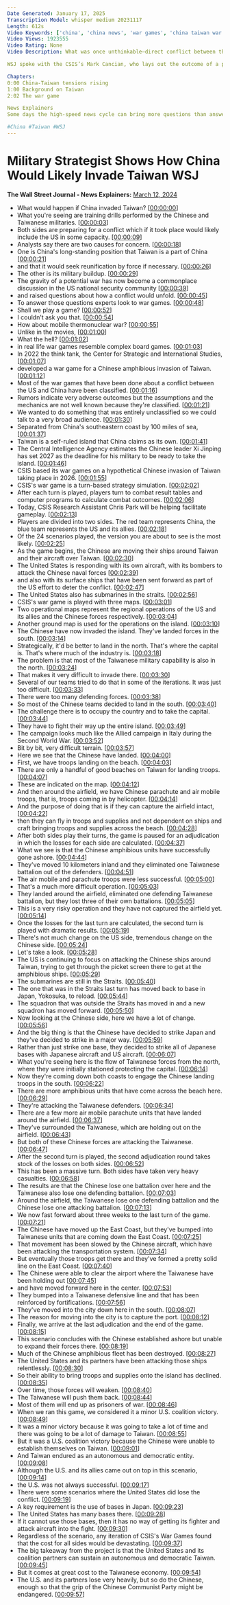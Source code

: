 ```yaml
---
Date Generated: January 17, 2025
Transcription Model: whisper medium 20231117
Length: 612s
Video Keywords: ['china', 'china news', 'war games', 'china taiwan war', 'taiwan news', 'china taiwan relations', 'china taiwan tension', 'taiwan strait', 'xi jinping', 'csis china', 'csis', 'china wargames', 'military builduip', 'chinese military', 'wsj', 'u.s. china tension', 'national security', 'world news', 'what could a u.s. china war look like', 'chinese invasion of taiwan', 'reunification', 'pla', "people's liberation army", 'base scenario', 'predicting war outcomes', 'u.s. china war', 'china taiwan invasion', 'china taiwan news', 'wonews']
Video Views: 1923555
Video Rating: None
Video Description: What was once unthinkable—direct conflict between the United States and China—has now become a commonplace discussion in the national security community as tensions continue to escalate between Taiwan and China. Two big indicators that cause analysts concern is Xi Jinping saying Taiwan belongs to Beijing and will be reunified and their massive military buildup over the past 20 years.

WSJ spoke with the CSIS’s Mark Cancian, who lays out the outcome of a potential war in the Taiwan Strait based on the organization's recent wargames.

Chapters:
0:00 China-Taiwan tensions rising
1:00 Background on Taiwan
2:02 The war game

News Explainers
Some days the high-speed news cycle can bring more questions than answers. WSJ’s news explainers break down the day's biggest stories into bite-size pieces to help you make sense of the news.

#China #Taiwan #WSJ
---
```


# Military Strategist Shows How China Would Likely Invade Taiwan  WSJ
**The Wall Street Journal - News Explainers:** [March 12, 2024](https://www.youtube.com/watch?v=-CcQ4jKn8aE)
*  What would happen if China invaded Taiwan? [[00:00:00](https://www.youtube.com/watch?v=-CcQ4jKn8aE&t=0.0s)]
*  What you're seeing are training drills performed by the Chinese and Taiwanese militaries. [[00:00:03](https://www.youtube.com/watch?v=-CcQ4jKn8aE&t=3.44s)]
*  Both sides are preparing for a conflict which if it took place would likely include the US in some capacity. [[00:00:09](https://www.youtube.com/watch?v=-CcQ4jKn8aE&t=9.44s)]
*  Analysts say there are two causes for concern. [[00:00:18](https://www.youtube.com/watch?v=-CcQ4jKn8aE&t=18.400000000000002s)]
*  One is China's long-standing position that Taiwan is a part of China [[00:00:21](https://www.youtube.com/watch?v=-CcQ4jKn8aE&t=21.76s)]
*  and that it would seek reunification by force if necessary. [[00:00:26](https://www.youtube.com/watch?v=-CcQ4jKn8aE&t=26.0s)]
*  The other is its military buildup. [[00:00:29](https://www.youtube.com/watch?v=-CcQ4jKn8aE&t=29.52s)]
*  The gravity of a potential war has now become a commonplace discussion in the US national security community [[00:00:39](https://www.youtube.com/watch?v=-CcQ4jKn8aE&t=39.519999999999996s)]
*  and raised questions about how a conflict would unfold. [[00:00:45](https://www.youtube.com/watch?v=-CcQ4jKn8aE&t=45.92s)]
*  To answer those questions experts look to war games. [[00:00:48](https://www.youtube.com/watch?v=-CcQ4jKn8aE&t=48.96s)]
*  Shall we play a game? [[00:00:52](https://www.youtube.com/watch?v=-CcQ4jKn8aE&t=52.32s)]
*  I couldn't ask you that. [[00:00:54](https://www.youtube.com/watch?v=-CcQ4jKn8aE&t=54.32s)]
*  How about mobile thermonuclear war? [[00:00:55](https://www.youtube.com/watch?v=-CcQ4jKn8aE&t=55.52s)]
*  Unlike in the movies, [[00:01:00](https://www.youtube.com/watch?v=-CcQ4jKn8aE&t=60.32s)]
*  What the hell? [[00:01:02](https://www.youtube.com/watch?v=-CcQ4jKn8aE&t=62.32s)]
*  in real life war games resemble complex board games. [[00:01:03](https://www.youtube.com/watch?v=-CcQ4jKn8aE&t=63.52s)]
*  In 2022 the think tank, the Center for Strategic and International Studies, [[00:01:07](https://www.youtube.com/watch?v=-CcQ4jKn8aE&t=67.52000000000001s)]
*  developed a war game for a Chinese amphibious invasion of Taiwan. [[00:01:12](https://www.youtube.com/watch?v=-CcQ4jKn8aE&t=72.32000000000001s)]
*  Most of the war games that have been done about a conflict between the US and China have been classified. [[00:01:16](https://www.youtube.com/watch?v=-CcQ4jKn8aE&t=76.32000000000001s)]
*  Rumors indicate very adverse outcomes but the assumptions and the mechanics are not well known because they're classified. [[00:01:21](https://www.youtube.com/watch?v=-CcQ4jKn8aE&t=81.52s)]
*  We wanted to do something that was entirely unclassified so we could talk to a very broad audience. [[00:01:30](https://www.youtube.com/watch?v=-CcQ4jKn8aE&t=90.32s)]
*  Separated from China's southeastern coast by 100 miles of sea, [[00:01:37](https://www.youtube.com/watch?v=-CcQ4jKn8aE&t=97.52s)]
*  Taiwan is a self-ruled island that China claims as its own. [[00:01:41](https://www.youtube.com/watch?v=-CcQ4jKn8aE&t=101.52s)]
*  The Central Intelligence Agency estimates the Chinese leader Xi Jinping has set 2027 as the deadline for his military to be ready to take the island. [[00:01:46](https://www.youtube.com/watch?v=-CcQ4jKn8aE&t=106.32s)]
*  CSIS based its war games on a hypothetical Chinese invasion of Taiwan taking place in 2026. [[00:01:55](https://www.youtube.com/watch?v=-CcQ4jKn8aE&t=115.91999999999999s)]
*  CSIS's war game is a turn-based strategy simulation. [[00:02:02](https://www.youtube.com/watch?v=-CcQ4jKn8aE&t=122.32s)]
*  After each turn is played, players turn to combat result tables and computer programs to calculate combat outcomes. [[00:02:06](https://www.youtube.com/watch?v=-CcQ4jKn8aE&t=126.72s)]
*  Today, CSIS Research Assistant Chris Park will be helping facilitate gameplay. [[00:02:13](https://www.youtube.com/watch?v=-CcQ4jKn8aE&t=133.12s)]
*  Players are divided into two sides. The red team represents China, the blue team represents the US and its allies. [[00:02:18](https://www.youtube.com/watch?v=-CcQ4jKn8aE&t=138.72s)]
*  Of the 24 scenarios played, the version you are about to see is the most likely. [[00:02:25](https://www.youtube.com/watch?v=-CcQ4jKn8aE&t=145.12s)]
*  As the game begins, the Chinese are moving their ships around Taiwan and their aircraft over Taiwan. [[00:02:30](https://www.youtube.com/watch?v=-CcQ4jKn8aE&t=150.32s)]
*  The United States is responding with its own aircraft, with its bombers to attack the Chinese naval forces [[00:02:39](https://www.youtube.com/watch?v=-CcQ4jKn8aE&t=159.92s)]
*  and also with its surface ships that have been sent forward as part of the US effort to deter the conflict. [[00:02:47](https://www.youtube.com/watch?v=-CcQ4jKn8aE&t=167.92s)]
*  The United States also has submarines in the straits. [[00:02:56](https://www.youtube.com/watch?v=-CcQ4jKn8aE&t=176.32s)]
*  CSIS's war game is played with three maps. [[00:03:01](https://www.youtube.com/watch?v=-CcQ4jKn8aE&t=181.11999999999998s)]
*  Two operational maps represent the regional operations of the US and its allies and the Chinese forces respectively. [[00:03:04](https://www.youtube.com/watch?v=-CcQ4jKn8aE&t=184.12s)]
*  Another ground map is used for the operations on the island. [[00:03:10](https://www.youtube.com/watch?v=-CcQ4jKn8aE&t=190.92000000000002s)]
*  The Chinese have now invaded the island. They've landed forces in the south. [[00:03:14](https://www.youtube.com/watch?v=-CcQ4jKn8aE&t=194.12s)]
*  Strategically, it'd be better to land in the north. That's where the capital is. That's where much of the industry is. [[00:03:18](https://www.youtube.com/watch?v=-CcQ4jKn8aE&t=198.92000000000002s)]
*  The problem is that most of the Taiwanese military capability is also in the north. [[00:03:24](https://www.youtube.com/watch?v=-CcQ4jKn8aE&t=204.92000000000002s)]
*  That makes it very difficult to invade there. [[00:03:30](https://www.youtube.com/watch?v=-CcQ4jKn8aE&t=210.52s)]
*  Several of our teams tried to do that in some of the iterations. It was just too difficult. [[00:03:33](https://www.youtube.com/watch?v=-CcQ4jKn8aE&t=213.32000000000002s)]
*  There were too many defending forces. [[00:03:38](https://www.youtube.com/watch?v=-CcQ4jKn8aE&t=218.12s)]
*  So most of the Chinese teams decided to land in the south. [[00:03:40](https://www.youtube.com/watch?v=-CcQ4jKn8aE&t=220.12s)]
*  The challenge there is to occupy the country and to take the capital. [[00:03:44](https://www.youtube.com/watch?v=-CcQ4jKn8aE&t=224.12s)]
*  They have to fight their way up the entire island. [[00:03:49](https://www.youtube.com/watch?v=-CcQ4jKn8aE&t=229.12s)]
*  The campaign looks much like the Allied campaign in Italy during the Second World War. [[00:03:52](https://www.youtube.com/watch?v=-CcQ4jKn8aE&t=232.12s)]
*  Bit by bit, very difficult terrain. [[00:03:57](https://www.youtube.com/watch?v=-CcQ4jKn8aE&t=237.72s)]
*  Here we see that the Chinese have landed. [[00:04:00](https://www.youtube.com/watch?v=-CcQ4jKn8aE&t=240.51999999999998s)]
*  First, we have troops landing on the beach. [[00:04:03](https://www.youtube.com/watch?v=-CcQ4jKn8aE&t=243.51999999999998s)]
*  There are only a handful of good beaches on Taiwan for landing troops. [[00:04:07](https://www.youtube.com/watch?v=-CcQ4jKn8aE&t=247.12s)]
*  These are indicated on the map. [[00:04:12](https://www.youtube.com/watch?v=-CcQ4jKn8aE&t=252.51999999999998s)]
*  And then around the airfield, we have Chinese parachute and air mobile troops, that is, troops coming in by helicopter. [[00:04:14](https://www.youtube.com/watch?v=-CcQ4jKn8aE&t=254.72s)]
*  And the purpose of doing that is if they can capture the airfield intact, [[00:04:22](https://www.youtube.com/watch?v=-CcQ4jKn8aE&t=262.92s)]
*  then they can fly in troops and supplies and not dependent on ships and craft bringing troops and supplies across the beach. [[00:04:28](https://www.youtube.com/watch?v=-CcQ4jKn8aE&t=268.52000000000004s)]
*  After both sides play their turns, the game is paused for an adjudication in which the losses for each side are calculated. [[00:04:37](https://www.youtube.com/watch?v=-CcQ4jKn8aE&t=277.52000000000004s)]
*  What we see is that the Chinese amphibious units have successfully gone ashore. [[00:04:44](https://www.youtube.com/watch?v=-CcQ4jKn8aE&t=284.72s)]
*  They've moved 10 kilometers inland and they eliminated one Taiwanese battalion out of the defenders. [[00:04:51](https://www.youtube.com/watch?v=-CcQ4jKn8aE&t=291.52s)]
*  The air mobile and parachute troops were less successful. [[00:05:00](https://www.youtube.com/watch?v=-CcQ4jKn8aE&t=300.12s)]
*  That's a much more difficult operation. [[00:05:03](https://www.youtube.com/watch?v=-CcQ4jKn8aE&t=303.32s)]
*  They landed around the airfield, eliminated one defending Taiwanese battalion, but they lost three of their own battalions. [[00:05:05](https://www.youtube.com/watch?v=-CcQ4jKn8aE&t=305.91999999999996s)]
*  This is a very risky operation and they have not captured the airfield yet. [[00:05:14](https://www.youtube.com/watch?v=-CcQ4jKn8aE&t=314.91999999999996s)]
*  Once the losses for the last turn are calculated, the second turn is played with dramatic results. [[00:05:19](https://www.youtube.com/watch?v=-CcQ4jKn8aE&t=319.12s)]
*  There's not much change on the US side, tremendous change on the Chinese side. [[00:05:24](https://www.youtube.com/watch?v=-CcQ4jKn8aE&t=324.72s)]
*  Let's take a look. [[00:05:28](https://www.youtube.com/watch?v=-CcQ4jKn8aE&t=328.92s)]
*  The US is continuing to focus on attacking the Chinese ships around Taiwan, trying to get through the picket screen there to get at the amphibious ships. [[00:05:29](https://www.youtube.com/watch?v=-CcQ4jKn8aE&t=329.92s)]
*  The submarines are still in the Straits. [[00:05:40](https://www.youtube.com/watch?v=-CcQ4jKn8aE&t=340.92s)]
*  The one that was in the Straits last turn has moved back to base in Japan, Yokosuka, to reload. [[00:05:44](https://www.youtube.com/watch?v=-CcQ4jKn8aE&t=344.52s)]
*  The squadron that was outside the Straits has moved in and a new squadron has moved forward. [[00:05:50](https://www.youtube.com/watch?v=-CcQ4jKn8aE&t=350.91999999999996s)]
*  Now looking at the Chinese side, here we have a lot of change. [[00:05:56](https://www.youtube.com/watch?v=-CcQ4jKn8aE&t=356.52s)]
*  And the big thing is that the Chinese have decided to strike Japan and they've decided to strike in a major way. [[00:05:59](https://www.youtube.com/watch?v=-CcQ4jKn8aE&t=359.91999999999996s)]
*  Rather than just strike one base, they decided to strike all of Japanese bases with Japanese aircraft and US aircraft. [[00:06:07](https://www.youtube.com/watch?v=-CcQ4jKn8aE&t=367.12s)]
*  What you're seeing here is the flow of Taiwanese forces from the north, where they were initially stationed protecting the capital. [[00:06:14](https://www.youtube.com/watch?v=-CcQ4jKn8aE&t=374.92s)]
*  Now they're coming down both coasts to engage the Chinese landing troops in the south. [[00:06:22](https://www.youtube.com/watch?v=-CcQ4jKn8aE&t=382.32s)]
*  There are more amphibious units that have come across the beach here. [[00:06:29](https://www.youtube.com/watch?v=-CcQ4jKn8aE&t=389.72s)]
*  They're attacking the Taiwanese defenders. [[00:06:34](https://www.youtube.com/watch?v=-CcQ4jKn8aE&t=394.52s)]
*  There are a few more air mobile parachute units that have landed around the airfield. [[00:06:37](https://www.youtube.com/watch?v=-CcQ4jKn8aE&t=397.71999999999997s)]
*  They've surrounded the Taiwanese, which are holding out on the airfield. [[00:06:43](https://www.youtube.com/watch?v=-CcQ4jKn8aE&t=403.32s)]
*  But both of these Chinese forces are attacking the Taiwanese. [[00:06:47](https://www.youtube.com/watch?v=-CcQ4jKn8aE&t=407.52s)]
*  After the second turn is played, the second adjudication round takes stock of the losses on both sides. [[00:06:52](https://www.youtube.com/watch?v=-CcQ4jKn8aE&t=412.52s)]
*  This has been a massive turn. Both sides have taken very heavy casualties. [[00:06:58](https://www.youtube.com/watch?v=-CcQ4jKn8aE&t=418.91999999999996s)]
*  The results are that the Chinese lose one battalion over here and the Taiwanese also lose one defending battalion. [[00:07:03](https://www.youtube.com/watch?v=-CcQ4jKn8aE&t=423.32s)]
*  Around the airfield, the Taiwanese lose one defending battalion and the Chinese lose one attacking battalion. [[00:07:13](https://www.youtube.com/watch?v=-CcQ4jKn8aE&t=433.71999999999997s)]
*  We now fast forward about three weeks to the last turn of the game. [[00:07:21](https://www.youtube.com/watch?v=-CcQ4jKn8aE&t=441.52s)]
*  The Chinese have moved up the East Coast, but they've bumped into Taiwanese units that are coming down the East Coast. [[00:07:25](https://www.youtube.com/watch?v=-CcQ4jKn8aE&t=445.72s)]
*  That movement has been slowed by the Chinese aircraft, which have been attacking the transportation system. [[00:07:34](https://www.youtube.com/watch?v=-CcQ4jKn8aE&t=454.32000000000005s)]
*  But eventually those troops get there and they've formed a pretty solid line on the East Coast. [[00:07:40](https://www.youtube.com/watch?v=-CcQ4jKn8aE&t=460.32000000000005s)]
*  The Chinese were able to clear the airport where the Taiwanese have been holding out [[00:07:45](https://www.youtube.com/watch?v=-CcQ4jKn8aE&t=465.92s)]
*  and have moved forward here in the center. [[00:07:53](https://www.youtube.com/watch?v=-CcQ4jKn8aE&t=473.12s)]
*  They bumped into a Taiwanese defensive line and that has been reinforced by fortifications. [[00:07:56](https://www.youtube.com/watch?v=-CcQ4jKn8aE&t=476.52s)]
*  They've moved into the city down here in the south. [[00:08:07](https://www.youtube.com/watch?v=-CcQ4jKn8aE&t=487.52s)]
*  The reason for moving into the city is to capture the port. [[00:08:12](https://www.youtube.com/watch?v=-CcQ4jKn8aE&t=492.12s)]
*  Finally, we arrive at the last adjudication and the end of the game. [[00:08:15](https://www.youtube.com/watch?v=-CcQ4jKn8aE&t=495.32s)]
*  This scenario concludes with the Chinese established ashore but unable to expand their forces there. [[00:08:19](https://www.youtube.com/watch?v=-CcQ4jKn8aE&t=499.92s)]
*  Much of the Chinese amphibious fleet has been destroyed. [[00:08:27](https://www.youtube.com/watch?v=-CcQ4jKn8aE&t=507.32s)]
*  The United States and its partners have been attacking those ships relentlessly. [[00:08:30](https://www.youtube.com/watch?v=-CcQ4jKn8aE&t=510.32s)]
*  So their ability to bring troops and supplies onto the island has declined. [[00:08:35](https://www.youtube.com/watch?v=-CcQ4jKn8aE&t=515.12s)]
*  Over time, those forces will weaken. [[00:08:40](https://www.youtube.com/watch?v=-CcQ4jKn8aE&t=520.9200000000001s)]
*  The Taiwanese will push them back. [[00:08:44](https://www.youtube.com/watch?v=-CcQ4jKn8aE&t=524.52s)]
*  Most of them will end up as prisoners of war. [[00:08:46](https://www.youtube.com/watch?v=-CcQ4jKn8aE&t=526.32s)]
*  When we ran this game, we considered it a minor U.S. coalition victory. [[00:08:49](https://www.youtube.com/watch?v=-CcQ4jKn8aE&t=529.12s)]
*  It was a minor victory because it was going to take a lot of time and there was going to be a lot of damage to Taiwan. [[00:08:55](https://www.youtube.com/watch?v=-CcQ4jKn8aE&t=535.12s)]
*  But it was a U.S. coalition victory because the Chinese were unable to establish themselves on Taiwan. [[00:09:01](https://www.youtube.com/watch?v=-CcQ4jKn8aE&t=541.52s)]
*  And Taiwan endured as an autonomous and democratic entity. [[00:09:08](https://www.youtube.com/watch?v=-CcQ4jKn8aE&t=548.32s)]
*  Although the U.S. and its allies came out on top in this scenario, [[00:09:14](https://www.youtube.com/watch?v=-CcQ4jKn8aE&t=554.12s)]
*  the U.S. was not always successful. [[00:09:17](https://www.youtube.com/watch?v=-CcQ4jKn8aE&t=557.52s)]
*  There were some scenarios where the United States did lose the conflict. [[00:09:19](https://www.youtube.com/watch?v=-CcQ4jKn8aE&t=559.3199999999999s)]
*  A key requirement is the use of bases in Japan. [[00:09:23](https://www.youtube.com/watch?v=-CcQ4jKn8aE&t=563.92s)]
*  The United States has many bases there. [[00:09:28](https://www.youtube.com/watch?v=-CcQ4jKn8aE&t=568.12s)]
*  If it cannot use those bases, then it has no way of getting its fighter and attack aircraft into the fight. [[00:09:30](https://www.youtube.com/watch?v=-CcQ4jKn8aE&t=570.12s)]
*  Regardless of the scenario, any iteration of CSIS's War Games found that the cost for all sides would be devastating. [[00:09:37](https://www.youtube.com/watch?v=-CcQ4jKn8aE&t=577.72s)]
*  The big takeaway from the project is that the United States and its coalition partners can sustain an autonomous and democratic Taiwan. [[00:09:45](https://www.youtube.com/watch?v=-CcQ4jKn8aE&t=585.12s)]
*  But it comes at great cost to the Taiwanese economy. [[00:09:54](https://www.youtube.com/watch?v=-CcQ4jKn8aE&t=594.72s)]
*  The U.S. and its partners lose very heavily, but so do the Chinese, enough so that the grip of the Chinese Communist Party might be endangered. [[00:09:57](https://www.youtube.com/watch?v=-CcQ4jKn8aE&t=597.52s)]
